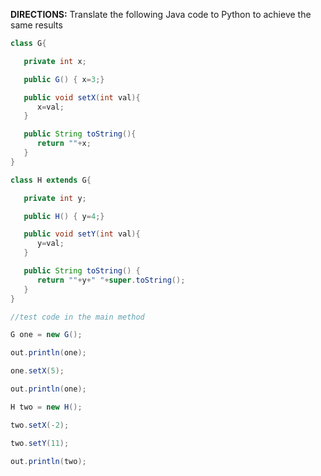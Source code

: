 **DIRECTIONS:** Translate the following Java code to Python to achieve the same results

```java
class G{

   private int x;

   public G() { x=3;}

   public void setX(int val){
      x=val;
   }

   public String toString(){
      return ""+x;
   }
}

class H extends G{

   private int y;

   public H() { y=4;}

   public void setY(int val){
      y=val;
   }

   public String toString() {
      return ""+y+" "+super.toString();
   }
}
```

```java
//test code in the main method

G one = new G();

out.println(one);

one.setX(5);

out.println(one);

H two = new H();

two.setX(-2);

two.setY(11);

out.println(two);
```
